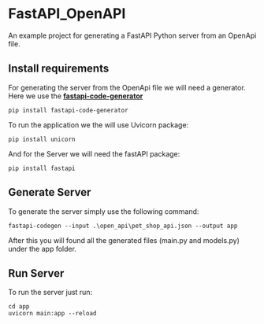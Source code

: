 # FastAPI_OpenAPI
An example project for generating a FastAPI Python server from an OpenApi file.


## Install requirements 

For generating the server from the OpenApi file we will need a generator. Here we use the <b>[fastapi-code-generator](https://github.com/koxudaxi/fastapi-code-generator)</b>

````
pip install fastapi-code-generator

````

To run the application we the will use Uvicorn package:

```
pip install unicorn
```

And for the Server we will need the fastAPI package:

````
pip install fastapi
````

## Generate Server

To generate the server simply use the following command:

````
fastapi-codegen --input .\open_api\pet_shop_api.json --output app
````

After this you will found all the generated files (main.py and models.py) under the app folder.


## Run Server

To run the server just run:

````
cd app
uvicorn main:app --reload
````
